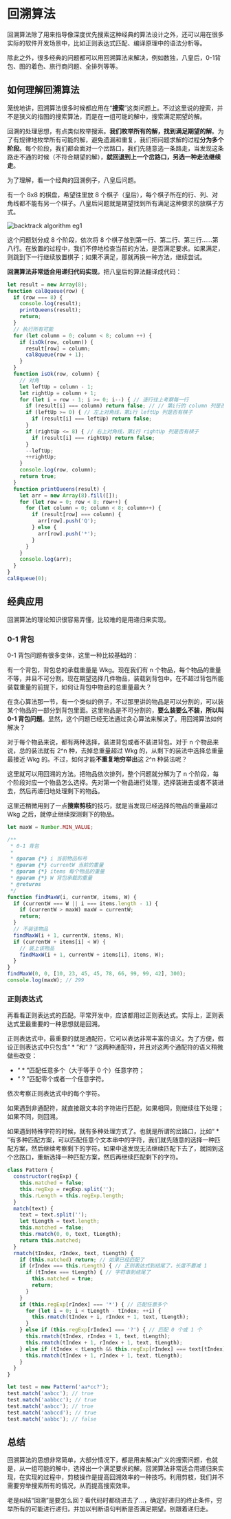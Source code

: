 # 回溯算法

回溯算法除了用来指导像深度优先搜索这种经典的算法设计之外，还可以用在很多实际的软件开发场景中，比如正则表达式匹配、编译原理中的语法分析等。

除此之外，很多经典的问题都可以用回溯算法来解决，例如数独，八皇后，0-1背包、图的着色、旅行商问题、全排列等等。

## 如何理解回溯算法

笼统地讲，回溯算法很多时候都应用在“**搜索**”这类问题上。不过这里说的搜索，并不是狭义的指图的搜索算法，而是在一组可能的解中，搜索满足期望的解。

回溯的处理思想，有点类似枚举搜索。**我们枚举所有的解，找到满足期望的解**。为了有规律地枚举所有可能的解，避免遗漏和重复，我们把问题求解的过程**分为多个阶段**。每个阶段，我们都会面对一个岔路口，我们先随意选一条路走，当发现这条路走不通的时候（不符合期望的解），**就回退到上一个岔路口，另选一种走法继续走**。

为了理解，看一个经典的回溯例子，八皇后问题。

有一个 8x8 的棋盘，希望往里放 8 个棋子（皇后），每个棋子所在的行、列、对角线都不能有另一个棋子。八皇后问题就是期望找到所有满足这种要求的放棋子方式。

![backtrack algorithm eg1](../../.vuepress/public/images/algorithm-backtrackAlgorithm-eg1.png)

这个问题划分成 8 个阶段，依次将 8 个棋子放到第一行、第二行、第三行……第八行。在放置的过程中，我们不停地检查当前的方法，是否满足要求。如果满足，则跳到下一行继续放置棋子；如果不满足，那就再换一种方法，继续尝试。

**回溯算法非常适合用递归代码实现**，把八皇后的算法翻译成代码：

```js
let result = new Array(8);
function cal8queue(row) {
  if (row === 8) {
    console.log(result);
    printQueens(result);
    return;
  }
  // 执行所有可能
  for (let column = 0; column < 8; column ++) {
    if (isOk(row, column)) {
      result[row] = column;
      cal8queue(row + 1);
    }
  }
  function isOk(row, column) {
    // 对角
    let leftUp = column - 1;
    let rightUp = column + 1;
    for (let i = row - 1; i >= 0; i--) { // 逐行往上考察每一行
      if (result[i] === column) return false; // // 第i行的 column 列是否有棋子
      if (leftUp >= 0) { // 左上对角线，第i行 leftUp 列是否有棋子
        if (result[i] === leftUp) return false;
      }
      if (rightUp <= 8) { // 右上对角线，第i行 rightUp 列是否有棋子
        if (result[i] === rightUp) return false;
      }
      --leftUp;
      ++rightUp;
    }
    console.log(row, column);
    return true;
  }
  function printQueens(result) {
    let arr = new Array(8).fill([]);
    for (let row = 0; row < 8; row++) {
      for (let column = 0; column < 8; column++) {
        if (result[row] === column) {
          arr[row].push('Q');
        } else {
          arr[row].push('*');
        }
      }
    }
    console.log(arr);
  }
}
cal8queue(0);
```

## 经典应用

回溯算法的理论知识很容易弄懂，比较难的是用递归来实现。

### 0-1 背包

0-1 背包问题有很多变体，这里一种比较基础的：

有一个背包，背包总的承载重量是 Wkg。现在我们有 n 个物品，每个物品的重量不等，并且不可分割。现在期望选择几件物品，装载到背包中。在不超过背包所能装载重量的前提下，如何让背包中物品的总重量最大？

在贪心算法那一节，有一个类似的例子，不过那里讲的物品是可以分割的，可以装某个物品的一部分到背包里面。这里物品是不可分割的，**要么装要么不装，所以叫 0-1 背包问题**。显然，这个问题已经无法通过贪心算法来解决了。用回溯算法如何解决？

对于每个物品来说，都有两种选择，装进背包或者不装进背包。对于 n 个物品来说，总的装法就有 2^n 种，去掉总重量超过 Wkg 的，从剩下的装法中选择总重量最接近 Wkg 的。不过，如何才能**不重复地穷举出**这 2^n 种装法呢？

这里就可以用回溯的方法。把物品依次排列，整个问题就分解为了 n 个阶段，每个阶段对应一个物品怎么选择。先对第一个物品进行处理，选择装进去或者不装进去，然后再递归地处理剩下的物品。

这里还稍微用到了一点**搜索剪枝**的技巧，就是当发现已经选择的物品的重量超过 Wkg 之后，就停止继续探测剩下的物品。

```js
let maxW = Number.MIN_VALUE;

/**
 * 0-1 背包
 *
 * @param {*} i 当前物品标号
 * @param {*} currentW 当前的重量
 * @param {*} items 每个物品的重量
 * @param {*} W 背包承载的重量
 * @returns
 */
function findMaxW(i, currentW, items, W) {
  if (currentW === W || i === items.length - 1) {
    if (currentW > maxW) maxW = currentW;
    return;
  }
  // 不装该物品
  findMaxW(i + 1, currentW, items, W);
  if (currentW + items[i] < W) {
    // 装上该物品
    findMaxW(i + 1, currentW + items[i], items, W);
  }
}
findMaxW(0, 0, [10, 23, 45, 45, 78, 66, 99, 99, 42], 300);
console.log(maxW); // 299
```

### 正则表达式

再看看正则表达式的匹配。平常开发中，应该都用过正则表达式。实际上，正则表达式里最重要的一种思想就是回溯。

正则表达式中，最重要的就是通配符，它可以表达非常丰富的语义。为了方便，假设正则表达式中只包含“ * ”和“ ? ”这两种通配符，并且对这两个通配符的语义稍微做些改变：
- “ * ”匹配任意多个（大于等于 0 个）任意字符；
- “ ? ”匹配零个或者一个任意字符。

依次考察正则表达式中的每个字符。

如果遇到非通配符，就直接跟文本的字符进行匹配，如果相同，则继续往下处理；如果不同，则回溯。

如果遇到特殊字符的时候，就有多种处理方式了。也就是所谓的岔路口，比如“ * ”有多种匹配方案，可以匹配任意个文本串中的字符，我们就先随意的选择一种匹配方案，然后继续考察剩下的字符。如果中途发现无法继续匹配下去了，就回到这个岔路口，重新选择一种匹配方案，然后再继续匹配剩下的字符。

```js
class Pattern {
  constructor(regExp) {
    this.matched = false;
    this.regExp = regExp.split('');
    this.rLength = this.regExp.length;
  }
  match(text) {
    text = text.split('');
    let tLength = text.length;
    this.matched = false;
    this.rmatch(0, 0, text, tLength);
    return this.matched;
  }
  rmatch(tIndex, rIndex, text, tLength) {
    if (this.matched) return; // 如果已经匹配了
    if (rIndex === this.rLength) { // 正则表达式到结尾了，长度不要减 1
      if (tIndex === tLength) { // 字符串到结尾了
        this.matched = true;
        return;
      }
    }
    if (this.regExp[rIndex] === '*') { // 匹配任意多个
      for (let i = 0; i < tLength - tIndex; ++i) {
        this.rmatch(tIndex + i, rIndex + 1, text, tLength);
      }
    } else if (this.regExp[rIndex] === '?') { // 匹配 0 个或 1 个
      this.rmatch(tIndex, rIndex + 1, text, tLength);
      this.rmatch(tIndex + 1, rIndex + 1, text, tLength);
    } else if (tIndex < tLength && this.regExp[rIndex] === text[tIndex]) { // 纯字符串匹配
      this.rmatch(tIndex + 1, rIndex + 1, text, tLength);
    }
  }
}

let test = new Pattern('aa*cc?');
test.match('aabcc'); // true
test.match('aabbcc'); // true
test.match('aabcc'); // true
test.match('aabccd'); // true
test.match('aabbc'); // false
```

## 总结

回溯算法的思想非常简单，大部分情况下，都是用来解决广义的搜索问题，也就是，从一组可能的解中，选择出一个满足要求的解。回溯算法非常适合用递归来实现，在实现的过程中，剪枝操作是提高回溯效率的一种技巧。利用剪枝，我们并不需要穷举搜索所有的情况，从而提高搜索效率。

老是纠结“回溯”是要怎么回？看代码时都绕进去了...，确定好递归的终止条件，穷举所有的可能进行递归，并加以判断语句判断是否满足期望。别跟着递归走。